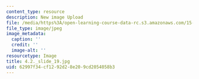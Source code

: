 ```yaml
---
content_type: resource
description: New image Upload
file: /media/https%3A/open-learning-course-data-rc.s3.amazonaws.com/15-s21-nuts-and-bolts-of-business-plans-january-iap-2014/62997f34cf1292d28e209cd2054058b3_4.2._slide_19.jpg
file_type: image/jpeg
image_metadata:
  caption: ''
  credit: ''
  image-alt: ''
resourcetype: Image
title: 4.2._slide_19.jpg
uid: 62997f34-cf12-92d2-8e20-9cd2054058b3
---
```

